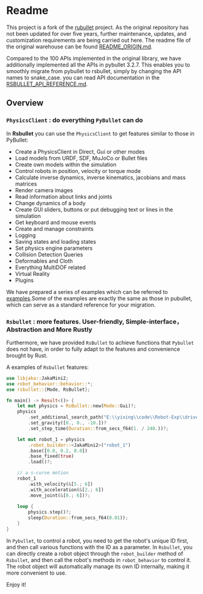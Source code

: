 # Readme

This project is a fork of the [rubullet](https://github.com/neachdainn/rubullet) project. As the original repository has not been updated for over five years, further maintenance, updates, and customization requirements are being carried out here. The readme file of the original warehouse can be found [README_ORIGIN.md](./README_ORIGIN.md).

Compared to the 100 APIs implemented in the original library, we have additionally implemented all the APIs in pybullet 3.2.7. This enables you to smoothly migrate from pybullet to rsbullet, simply by changing the API names to snake_case. you can read API documentation in the [RSBULLET_API_REFERENCE.md](./RSBULLET_API_REFERENCE.md).

## Overview

### `PhysicsClient` : do everything `PyBullet` can do

In **Rsbullet** you can use the `PhysicsClient` to get features similar to those in PyBullet:

* Create a PhysicsClient in Direct, Gui or other modes
* Load models from URDF, SDF, MuJoCo or Bullet files
* Create own models within the simulation
* Control robots in position, velocity or torque mode
* Calculate inverse dynamics, inverse kinematics, jacobians and mass matrices
* Render camera images
* Read information about links and joints
* Change dynamics of a body
* Create GUI sliders, buttons or put debugging text or lines in the simulation
* Get keyboard and mouse events
* Create and manage constraints
* Logging
* Saving states and loading states
* Set physics engine parameters
* Collision Detection Queries
* Deformables and Cloth
* Everything MultiDOF related
* Virtual Reality
* Plugins

We have prepared a series of examples which can be referred to [examples](./rsbullet/examples).Some of the examples are exactly the same as those in pubullet, which can serve as a standard reference for your migration.

### `Rsbullet` : more features. User-friendly, Simple-interface， Abstraction and More Rustly

Furthermore, we have provided `RsBullet` to achieve functions that `Pybullet` does not have, in order to fully adapt to the features and convenience brought by Rust.

A examples of `Rsbullet` features:

```rust
use libjaka::JakaMini2;
use robot_behavior::behavior::*;
use rsbullet::{Mode, RsBullet};

fn main() -> Result<()> {
    let mut physics = RsBullet::new(Mode::Gui)?;
    physics
        .set_additional_search_path("E:\\yixing\\code\\Robot-Exp\\drives\\asserts")?
        .set_gravity([0., 0., -10.])?
        .set_step_time(Duration::from_secs_f64(1. / 240.))?;

    let mut robot_1 = physics
        .robot_builder::<JakaMini2>("robot_1")
        .base([0.0, 0.2, 0.0])
        .base_fixed(true)
        .load()?;

    // a s-curve motion
    robot_1
        .with_velocity(&[5.; 6])
        .with_acceleration(&[2.; 6])
        .move_joint(&[0.; 6])?;
    
    loop {
        physics.step()?;
        sleep(Duration::from_secs_f64(0.01));
    }
}
```

In `Pybullet`, to control a robot, you need to get the robot's unique ID first, and then call various functions with the ID as a parameter. In `Rsbullet`, you can directly create a robot object through the `robot_builder` method of `Rsbullet`, and then call the robot's methods in `robot_behavior` to control it. The robot object will automatically manage its own ID internally, making it more convenient to use.

Enjoy it!
